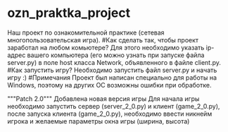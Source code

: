 # ozn_praktka_project
Наш проект по ознакомительной практике (сетевая многопользовательская игра).
#Как сделать так, чтобы проект заработал на любом комьютере?
Для этого необходимо указать ip-адрес вашего компьютера 
(его можно узнать при запуске файла server.py) в поле host 
класса Network, объявленного в файле client.py.
#Как запустить игру?
Необходимо запустить файл server.py и начать игру :)
#Примечания
Проект был написан специально для работы на Windows, поэтому
на других ОС возможны ошибки при обработке.

"""Patch 2.0"""
Добавлена новая версия игры
Для начала игры необходимо запустить сервер (server_2_0.py) и клиент (game_2_0.py), после запуска клиента (game_2_0.py), необходимо ввести никнейм игрока и желаемые параметры окна игры (ширина, высота)
